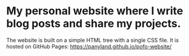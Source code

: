# My personal website where I write blog posts and share my projects.

The website is built on a simple HTML tree with a single CSS file. It is hosted on GitHub Pages: https://panyland.github.io/pofo-website/  
